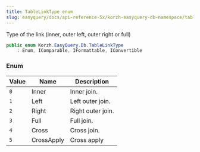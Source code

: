 ```yaml
---
title: TableLinkType enum
slug: easyquery/docs/api-reference-5x/korzh-easyquery-db-namespace/tablelinktype-enum
---
```



Type of the link (inner, outer left, outer right or full)
```csharp
public enum Korzh.EasyQuery.Db.TableLinkType
    : Enum, IComparable, IFormattable, IConvertible

```

### Enum

| Value | Name | Description | 
| --- | --- | --- | 
| `0` | Inner | Inner join. | 
| `1` | Left | Left outer join. | 
| `2` | Right | Right outer join. | 
| `3` | Full | Full join. | 
| `4` | Cross | Cross join. | 
| `5` | CrossApply | Cross apply |